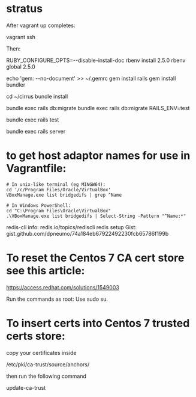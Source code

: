# stratus

After vagrant up completes:

vagrant ssh

Then:

RUBY_CONFIGURE_OPTS=--disable-install-doc rbenv install 2.5.0
rbenv global 2.5.0


echo 'gem: --no-document' >> ~/.gemrc
gem install rails
gem install bundler

cd ~/cirrus
bundle install

bundle exec rails db:migrate
bundle exec rails db:migrate RAILS_ENV=test

bundle exec rails test

bundle exec rails server


# to get host adaptor names for use in Vagrantfile:
```
# In unix-like terminal (eg MINGW64):
cd '/c/Program Files/Oracle/VirtualBox'
VBoxManage.exe list bridgedifs | grep ^Name
```

```
# In Windows PowerShell:
cd "C:\Program Files\Oracle\VirtualBox"
.\VBoxManage.exe list bridgedifs | Select-String -Pattern "^Name:*"
```

redis-cli info:  redis.io/topics/rediscli
redis setup Gist: gist.github.com/dpneumo/74a184eb67922492230fcb65786f199b


# To reset the Centos 7 CA cert store see this article:
https://access.redhat.com/solutions/1549003

Run the commands as root: Use sudo su.

# To insert certs into Centos 7 trusted certs store:

copy your certificates inside

/etc/pki/ca-trust/source/anchors/

then run the following command

update-ca-trust

